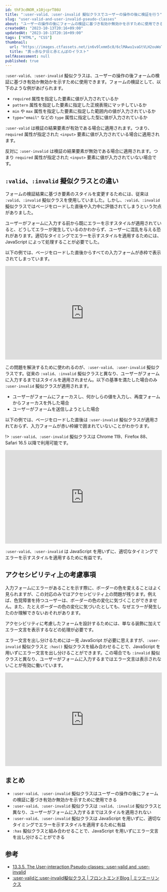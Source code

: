 ```yaml
---
id: thF3cdNOR_x10jcprT86U
title: ":user-valid、:user-invalid 擬似クラスでユーザーの操作の後に検証を行う"
slug: "user-valid-and-user-invalid-pseudo-classes"
about: "ユーザーの操作の後にフォームの検証に基づき有効か無効かを示すために使用できる :user-valid、:user-invalid 擬似クラスを紹介します。従来の :valid、:invalid 擬似クラスと異なり、ユーザーがフォームに入力するまではスタイルを適用されません。"
createdAt: "2023-10-13T20:16+09:00"
updatedAt: "2023-10-13T20:16+09:00"
tags: ["HTML", "CSS"]
thumbnail:
  url: "https://images.ctfassets.net/in6v9lxmm5c8/6clMAwu1vaGtVLH2ouWoTF/90a5607f714e11b6bf114687d6c76111/akatonbo_yuuhi_illust_1074.png"
  title: "真っ赤な夕日と赤とんぼのイラスト"
selfAssessment: null
published: true
---
```

`:user-valid`、`:user-invalid` 擬似クラスは、ユーザーの操作の後フォームの検証に基づき有効か無効かを示すために使用できます。フォームの検証として、以下のような例があげられます。

- `required` 属性を指定した要素に値が入力されているか
- `pattern` 属性を指定した要素に指定した正規表現にマッチしているか
- `min` や `max` 属性を指定した要素に指定した範囲内の値が入力されているか
- `type="email"` などの `type` 属性に指定した型に値が入力されているか

`:user-valid` は検証の結果要素が有効である場合に適用されます。つまり、`required` 属性が指定された `<input>` 要素に値が入力されている場合に適用されます。

反対に `:user-invalid` は検証の結果要素が無効である場合に適用されます。つまり `required` 属性が指定された `<input>` 要素に値が入力されていない場合です。

## `:valid`、`:invalid` 擬似クラスとの違い

フォームの検証結果に基づき要素のスタイルを変更するためには、従来は `:valid`、`:invalid` 擬似クラスを使用していました。しかし、`:valid`、`:invalid` 擬似クラスではページをロードした直後や入力中に評価されてしまうという欠点がありました。

ユーザーがフォームに入力する前から既にエラーを示すスタイルが適用されていると、どうしてエラーが発生しているのかわからず、ユーザーに混乱を与える恐れがあります。適切なタイミングでエラーを示すスタイルを適用するためには、JavaScript によって処理することが必要でした。

以下の例では、ページをロードした直後からすべての入力フォームが赤枠で表示されてしまっています。

<iframe height="300" style="width: 100%;" scrolling="no" title="invalid 擬似クラスを使ったログインフォーム" src="https://codepen.io/azukiazusa1/embed/QWzPQwM?default-tab=css%2Cresult" frameborder="no" loading="lazy" allowtransparency="true" allowfullscreen="true">
  See the Pen <a href="https://codepen.io/azukiazusa1/pen/QWzPQwM">
  Untitled</a> by azukiazusa1 (<a href="https://codepen.io/azukiazusa1">@azukiazusa1</a>)
  on <a href="https://codepen.io">CodePen</a>.
</iframe>

この問題を解決するために使われるのが、`:user-valid`、`:user-invalid` 擬似クラスです。従来の `:valid`、`:invalid` 擬似クラスと異なり、ユーザーがフォームに入力するまではスタイルを適用されません。以下の基準を満たした場合のみ `:user-invalid` 擬似クラスが適用されます。

- ユーザーがフォームにフォーカスし、何かしらの値を入力し、再度フォームからフォーカスを外した場合
- ユーザーがフォームを送信しようとした場合

以下の例では、ページをロードした直後は `:user-invalid` 擬似クラスが適用されておらず、入力フォームが赤い枠線で囲まれていないことがわかります。

!> `:user-valid`、`:user-invalid` 擬似クラスは Chrome 119、Firefox 88、Safari 16.5 以降で利用可能です。

<iframe height="300" style="width: 100%;" scrolling="no" title="user:invalid を使ったログインフォーム" src="https://codepen.io/azukiazusa1/embed/abPxqBx?default-tab=css%2Cresult" frameborder="no" loading="lazy" allowtransparency="true" allowfullscreen="true">
  See the Pen <a href="https://codepen.io/azukiazusa1/pen/abPxqBx">
  Untitled</a> by azukiazusa1 (<a href="https://codepen.io/azukiazusa1">@azukiazusa1</a>)
  on <a href="https://codepen.io">CodePen</a>.
</iframe>

`:user-valid`、`:user-invalid` は JavaScript を用いずに、適切なタイミングでエラーを示すスタイルを適用するために有益です。

## アクセシビリティ上の考慮事項

入力フォームにエラーがあることを示す際に、ボーダーの色を変えることはよく見られますが、この対応のみではアクセシビリティ上の問題が残ります。例えば、色覚障害を持つユーザーは、ボーダーの色の変化に気づくことができません。また、たとえボーダーの色の変化に気づいたとしても、なぜエラーが発生したのか理解できないおそれがあります。

アクセシビリティに考慮したフォームを設計するためには、単なる装飾に加えてエラー文言を表示するなどの処理が必要です。

エラー文言を出し分けるためには一見 JavaScript が必要に思えますが、`:user-invalid` 擬似クラスと `:has()` 擬似クラスを組み合わせることで、JavaScript を用いずにエラー文言を出し分けることができます。この場合でも `:invalid` 擬似クラスと異なり、ユーザーがフォームに入力するまではエラー文言は表示されないことが有効に働いています。

<iframe height="300" style="width: 100%;" scrolling="no" title="user-invlalid と has を使ったログインフォーム" src="https://codepen.io/azukiazusa1/embed/GRPLQxW?default-tab=css%2Cresult" frameborder="no" loading="lazy" allowtransparency="true" allowfullscreen="true">
  See the Pen <a href="https://codepen.io/azukiazusa1/pen/GRPLQxW">
  user-invlalid を使ったログインフォーム</a> by azukiazusa1 (<a href="https://codepen.io/azukiazusa1">@azukiazusa1</a>)
  on <a href="https://codepen.io">CodePen</a>.
</iframe>

## まとめ

- `:user-valid`、`:user-invalid` 擬似クラスはユーザーの操作の後にフォームの検証に基づき有効か無効かを示すために使用できる
- `:user-valid`、`:user-invalid` 擬似クラスは `:valid`、`:invalid` 擬似クラスと異なり、ユーザーがフォームに入力するまではスタイルを適用されない
- `:user-valid`、`:user-invalid` 擬似クラスは JavaScript を用いずに、適切なタイミングでエラーを示すスタイルを適用するために有益
- `:has` 擬似クラスと組み合わせることで、JavaScript を用いずにエラー文言を出し分けることができる

## 参考

- [13.3.5. The User-interaction Pseudo-classes: :user-valid and :user-invalid](https://drafts.csswg.org/selectors/#user-pseudos)
- [:user-validと:user-invalid擬似クラス | フロントエンドBlog | ミツエーリンクス](https://www.mitsue.co.jp/knowledge/blog/frontend/202305/30_1750.html)
